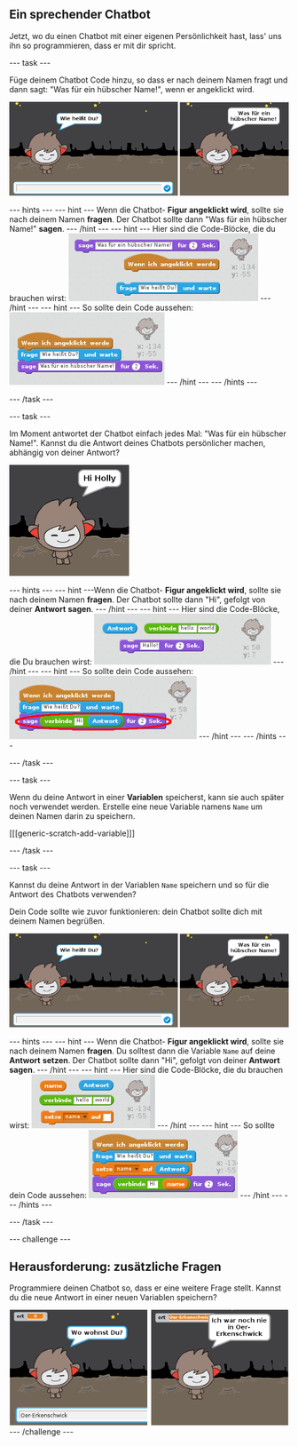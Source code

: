 ## Ein sprechender Chatbot

Jetzt, wo du einen Chatbot mit einer eigenen Persönlichkeit hast, lass' uns ihn so programmieren, dass er mit dir spricht.

--- task ---

Füge deinem Chatbot Code hinzu, so dass er nach deinem Namen fragt und dann sagt: "Was für ein hübscher Name!", wenn er angeklickt wird.

![Eine ChatBot-Antwort ausprobieren](images/chatbot-ask-test.png)

--- hints --- --- hint --- Wenn die Chatbot- **Figur angeklickt wird**, sollte sie nach deinem Namen **fragen**. Der Chatbot sollte dann "Was für ein hübscher Name!" **sagen**. --- /hint --- --- hint --- Hier sind die Code-Blöcke, die du brauchen wirst: ![Blocks for a ChatBot reply](images/chatbot-ask-blocks.png) --- /hint --- --- hint --- So sollte dein Code aussehen: ![Code for a ChatBot reply](images/chatbot-ask-code.png) --- /hint --- --- /hints ---

--- /task ---

--- task ---

Im Moment antwortet der Chatbot einfach jedes Mal: "Was für ein hübscher Name!". Kannst du die Antwort deines Chatbots persönlicher machen, abhängig von deiner Antwort?

![Eine personalisierte Antwort ausprobieren](images/chatbot-answer-test.png)

--- hints --- --- hint ---Wenn die Chatbot- **Figur angeklickt wird**, sollte sie nach deinem Namen **fragen**. Der Chatbot sollte dann "Hi", gefolgt von deiner **Antwort** **sagen**. --- /hint --- --- hint --- Hier sind die Code-Blöcke, die Du brauchen wirst: ![Blocks for a personalised reply](images/chatbot-answer-blocks.png) --- /hint --- --- hint --- So sollte dein Code aussehen: ![Code for a personalised reply](images/chatbot-answer-code.png) --- /hint --- --- /hints ---

--- /task ---

--- task ---

Wenn du deine Antwort in einer **Variablen** speicherst, kann sie auch später noch verwendet werden. Erstelle eine neue Variable namens `Name` um deinen Namen darin zu speichern.

[[[generic-scratch-add-variable]]]

--- /task ---

--- task ---

Kannst du deine Antwort in der Variablen `Name` speichern und so für die Antwort des Chatbots verwenden?

Dein Code sollte wie zuvor funktionieren: dein Chatbot sollte dich mit deinem Namen begrüßen.

![Ausprobieren einer Variable namens "Name"](images/chatbot-ask-test.png)

--- hints --- --- hint --- Wenn die Chatbot- **Figur angeklickt wird**, sollte sie nach deinem Namen **fragen**. Du solltest dann die Variable `Name` auf deine **Antwort** **setzen**. Der Chatbot sollte dann "Hi", gefolgt von deiner **Antwort** **sagen**. --- /hint --- --- hint --- Hier sind die Code-Blöcke, die du brauchen wirst: ![Blocks for a 'name' variable](images/chatbot-variable-blocks.png) --- /hint --- --- hint --- So sollte dein Code aussehen: ![Code for a 'name' variable](images/chatbot-variable-code.png) --- /hint --- --- /hints ---

--- /task ---

--- challenge ---

## Herausforderung: zusätzliche Fragen

Programmiere deinen Chatbot so, dass er eine weitere Frage stellt. Kannst du die neue Antwort in einer neuen Variablen speichern?

![Zusätzliche Fragen](images/chatbot-question.png) --- /challenge ---
